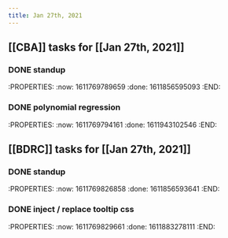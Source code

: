 ```yaml
---
title: Jan 27th, 2021
---
```


## [[CBA]] tasks for [[Jan 27th, 2021]]
### DONE standup
:PROPERTIES:
:now: 1611769789659
:done: 1611856595093
:END:
### DONE polynomial regression
:PROPERTIES:
:now: 1611769794161
:done: 1611943102546
:END:
## [[BDRC]] tasks for [[Jan 27th, 2021]]
### DONE standup
:PROPERTIES:
:now: 1611769826858
:done: 1611856593641
:END:
### DONE inject / replace tooltip css
:PROPERTIES:
:now: 1611769829661
:done: 1611883278111
:END:
